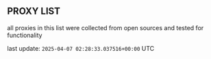 ## PROXY LIST

all proxies in this list were collected from open sources and tested for functionality

last update: `2025-04-07 02:28:33.037516+00:00` UTC